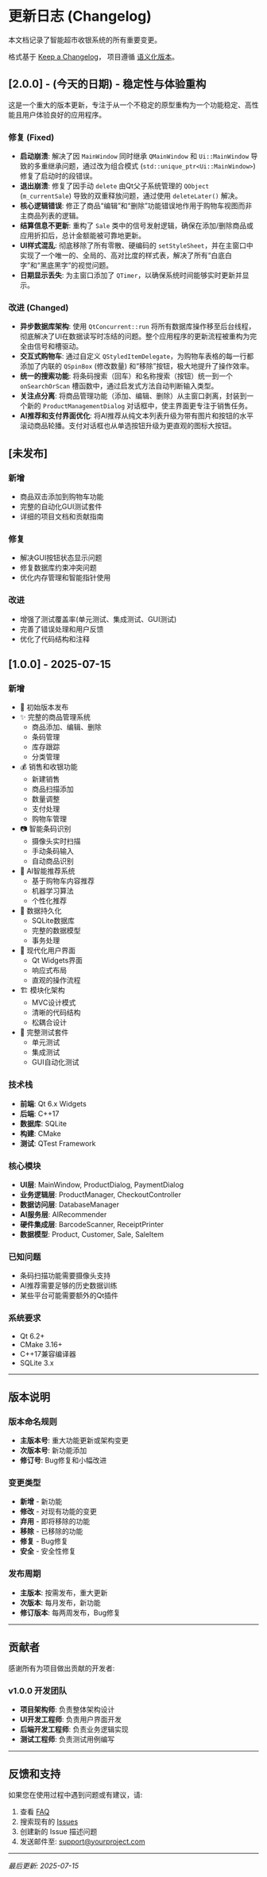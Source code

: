 # 更新日志 (Changelog)

本文档记录了智能超市收银系统的所有重要变更。

格式基于 [Keep a Changelog](https://keepachangelog.com/zh-CN/1.0.0/)，
项目遵循 [语义化版本](https://semver.org/lang/zh-CN/)。

## [2.0.0] - (今天的日期) - 稳定性与体验重构

这是一个重大的版本更新，专注于从一个不稳定的原型重构为一个功能稳定、高性能且用户体验良好的应用程序。

### 修复 (Fixed)
- **启动崩溃**: 解决了因 `MainWindow` 同时继承 `QMainWindow` 和 `Ui::MainWindow` 导致的多重继承问题，通过改为组合模式 (`std::unique_ptr<Ui::MainWindow>`) 修复了启动时的段错误。
- **退出崩溃**: 修复了因手动 `delete` 由Qt父子系统管理的 `QObject` (`m_currentSale`) 导致的双重释放问题，通过使用 `deleteLater()` 解决。
- **核心逻辑错误**: 修正了商品“编辑”和“删除”功能错误地作用于购物车视图而非主商品列表的逻辑。
- **结算信息不更新**: 重构了 `Sale` 类中的信号发射逻辑，确保在添加/删除商品或应用折扣后，总计金额能被可靠地更新。
- **UI样式混乱**: 彻底移除了所有零散、硬编码的 `setStyleSheet`，并在主窗口中实现了一个唯一的、全局的、高对比度的样式表，解决了所有“白底白字”和“黑底黑字”的视觉问题。
- **日期显示丢失**: 为主窗口添加了 `QTimer`，以确保系统时间能够实时更新并显示。

### 改进 (Changed)
- **异步数据库架构**: 使用 `QtConcurrent::run` 将所有数据库操作移至后台线程，彻底解决了UI在数据读写时冻结的问题。整个应用程序的更新流程被重构为完全由信号和槽驱动。
- **交互式购物车**: 通过自定义 `QStyledItemDelegate`，为购物车表格的每一行都添加了内联的 `QSpinBox` (修改数量) 和“移除”按钮，极大地提升了操作效率。
- **统一的搜索功能**: 将条码搜索（回车）和名称搜索（按钮）统一到一个 `onSearchOrScan` 槽函数中，通过启发式方法自动判断输入类型。
- **关注点分离**: 将商品管理功能（添加、编辑、删除）从主窗口剥离，封装到一个新的 `ProductManagementDialog` 对话框中，使主界面更专注于销售任务。
- **AI推荐和支付界面优化**: 将AI推荐从纯文本列表升级为带有图片和按钮的水平滚动商品轮播。支付对话框也从单选按钮升级为更直观的图标大按钮。

## [未发布]

### 新增
- 商品双击添加到购物车功能
- 完整的自动化GUI测试套件
- 详细的项目文档和贡献指南

### 修复
- 解决GUI按钮状态显示问题
- 修复数据库约束冲突问题
- 优化内存管理和智能指针使用

### 改进
- 增强了测试覆盖率(单元测试、集成测试、GUI测试)
- 完善了错误处理和用户反馈
- 优化了代码结构和注释

## [1.0.0] - 2025-07-15

### 新增
- 🎉 初始版本发布
- ✨ 完整的商品管理系统
  - 商品添加、编辑、删除
  - 条码管理
  - 库存跟踪
  - 分类管理
- 💰 销售和收银功能
  - 新建销售
  - 商品扫描添加
  - 数量调整
  - 支付处理
  - 购物车管理
- 📷 智能条码识别
  - 摄像头实时扫描
  - 手动条码输入
  - 自动商品识别
- 🤖 AI智能推荐系统
  - 基于购物车内容推荐
  - 机器学习算法
  - 个性化推荐
- 💾 数据持久化
  - SQLite数据库
  - 完整的数据模型
  - 事务处理
- 🎨 现代化用户界面
  - Qt Widgets界面
  - 响应式布局
  - 直观的操作流程
- 🏗️ 模块化架构
  - MVC设计模式
  - 清晰的代码结构
  - 松耦合设计
- 🧪 完整测试套件
  - 单元测试
  - 集成测试
  - GUI自动化测试

### 技术栈
- **前端**: Qt 6.x Widgets
- **后端**: C++17
- **数据库**: SQLite
- **构建**: CMake
- **测试**: QTest Framework

### 核心模块
- **UI层**: MainWindow, ProductDialog, PaymentDialog
- **业务逻辑层**: ProductManager, CheckoutController
- **数据访问层**: DatabaseManager
- **AI服务层**: AIRecommender
- **硬件集成层**: BarcodeScanner, ReceiptPrinter
- **数据模型**: Product, Customer, Sale, SaleItem

### 已知问题
- 条码扫描功能需要摄像头支持
- AI推荐需要足够的历史数据训练
- 某些平台可能需要额外的Qt插件

### 系统要求
- Qt 6.2+
- CMake 3.16+
- C++17兼容编译器
- SQLite 3.x

---

## 版本说明

### 版本命名规则
- **主版本号**: 重大功能更新或架构变更
- **次版本号**: 新功能添加
- **修订号**: Bug修复和小幅改进

### 变更类型
- **新增** - 新功能
- **修改** - 对现有功能的变更
- **弃用** - 即将移除的功能
- **移除** - 已移除的功能
- **修复** - Bug修复
- **安全** - 安全性修复

### 发布周期
- **主版本**: 按需发布，重大更新
- **次版本**: 每月发布，新功能
- **修订版本**: 每两周发布，Bug修复

---

## 贡献者

感谢所有为项目做出贡献的开发者:

### v1.0.0 开发团队
- **项目架构师**: 负责整体架构设计
- **UI开发工程师**: 负责用户界面开发
- **后端开发工程师**: 负责业务逻辑实现
- **测试工程师**: 负责测试用例编写

---

## 反馈和支持

如果您在使用过程中遇到问题或有建议，请:

1. 查看 [FAQ](docs/FAQ.md)
2. 搜索现有的 [Issues](https://github.com/your-repo/issues)
3. 创建新的 Issue 描述问题
4. 发送邮件至: support@yourproject.com

---

*最后更新: 2025-07-15*
